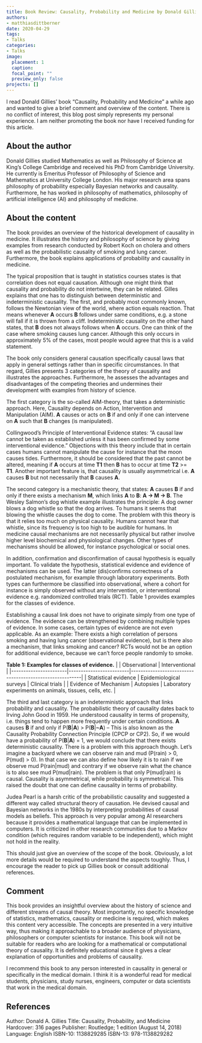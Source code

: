 ```yaml
---
title: Book Review: Causality, Probability and Medicine by Donald Gillies
authors: 
- matthiasdittberner
date: 2020-04-29
tags: 
- Talks
categories:
- Talks
image:
  placement: 1
  caption: 
  focal_point: ""
  preview_only: false
projects: []
---
```



I read Donald Gillies’ book “Causality, Probability and Medicine” a while ago
and wanted to give a brief comment and overview of the content. There is no
conflict of interest, this blog post simply represents my personal experience.
I am neither promoting the book nor have I received funding for this article.


## About the author

Donald Gillies studied Mathematics as well as Philosophy of Science at King’s
College Cambridge and received his PhD from Cambridge University. He currently
is Emeritus Professor of Philosophy of Science and Mathematics at University
College London. His major research area spans philosophy of probability
especially Bayesian networks and causality. Furthermore, he has worked in
philosophy of mathematics, philosophy of artificial intelligence (AI) and
philosophy of medicine.


## About the content

The book provides an overview of the historical development of causality in
medicine. It illustrates the history and philosophy of science by giving
examples from research conducted by Robert Koch on cholera and others as well as
the probabilistic causality of smoking and lung cancer. Furthermore, the book
explains applications of probability and causality in medicine.

The typical proposition that is taught in statistics courses states is that
correlation does not equal causation. Although one might think that causality
and probability do not intertwine, they can be related. Gilles explains that one
has to distinguish between deterministic and indeterministic causality. The
first, and probably most commonly known, follows the Newtonian view of the
world, where action equals reaction. That means whenever **A** occurs **B**
follows under same conditions, e.g. a stone will fall if it is thrown from a
cliff. Indeterministic causality on the other hand states, that **B** does not
always follows when **A** occurs. One can think of the case where smoking causes
lung cancer. Although this only occurs in approximately 5% of the cases, most
people would agree that this is a valid statement.

The book only considers general causation specifically causal laws that apply in
general settings rather than in specific circumstances. In that regard, Gillies
presents 3 categories of the theory of causality and illustrates the approaches.
Furthermore, he assesses the advantages and disadvantages of the competing
theories and undermines their development with examples from history of science.

The first category is the so-called AIM-theory, that takes a deterministic
approach. Here, Causality depends on Action, Intervention and Manipulation (AIM).
**A** causes or acts on **B** if and only if one can intervene on **A** such
that **B** changes (is manipulated).

Collingwood’s Principle of Interventional Evidence states: “A causal law cannot
be taken as established unless it has been confirmed by some interventional
evidence.” Objections with this theory include that in certain cases humans
cannot manipulate the cause for instance that the moon causes tides.
Furthermore, it should be considered that the past cannot be altered, meaning if
**A** occurs at time **T1** then **B** has to occur at time **T2** >= **T1**.
Another important feature is, that causality is usually asymmetrical i.e. **A**
causes **B** but not necessarily that **B** causes **A**.

The second category is a mechanistic theory, that states: **A** causes **B** if
and only if there exists a mechanism **M**, which links **A** to **B**:
**A → M → B**. The Wesley Salmon’s dog whistle example illustrates the
principle: A dog owner blows a dog whistle so that the dog arrives. To humans it
seems that blowing the whistle causes the dog to come. The problem with this
theory is that it relies too much on physical causality. Humans cannot hear that
whistle, since its frequency is too high to be audible for humans. In medicine
causal mechanisms are not necessarily physical but rather involve higher level
biochemical and physiological changes. Other types of mechanisms should be
allowed, for instance psychological or social ones.

In addition, confirmation and disconfirmation of causal hypothesis is equally
important. To validate the hypothesis, statistical evidence and evidence of
mechanisms can be used. The latter (dis)confirms correctness of a postulated
mechanism, for example through laboratory experiments. Both types can
furthermore be classified into observational, where a cohort for instance is
simply observed without any intervention, or interventional evidence e.g.
randomized controlled trials (RCT). Table 1 provides examples for the classes
of evidence.

Establishing a causal link does not have to originate simply from one type of
evidence. The evidence can be strengthened by combining multiple types of
evidence. In some cases, certain types of evidence are not even applicable. As
an example: There exists a high correlation of persons smoking and having lung
cancer (observational evidence), but is there also a mechanism, that links
smoking and cancer? RCTs would not be an option for additional evidence, because
we can’t force people randomly to smoke.

**Table 1: Examples for classes of evidence.**
|                       | Observational           | Interventional                                          |
|-----------------------|-------------------------|---------------------------------------------------------|
| Statistical evidence  | Epidemiological surveys | Clinical trials                                         |
| Evidence of Mechanism | Autopsies               | Laboratory experiments on animals, tissues, cells, etc. |

The third and last category is an indeterministic approach that links
probability and causality. The probabilistic theory of causality dates back to
Irving John Good in 1959. He understood causality in terms of propensity, i.e.
things tend to happen more frequently under certain conditions. **A** causes
**B** if and only if P(**B**|**A**) > P(**B**|~**A**) – This is also known as
the Causality Probability Connection Principle (CPCP or CP2). So, if we would
have a probability of P(**B**|**A**) = 1, we would conclude that there exists
deterministic causality. There is a problem with this approach though. Let’s
imagine a backyard where we can observe rain and mud (P(rain) > 0, P(mud) > 0).
In that case we can also define how likely it is to rain if we observe mud
P(rain|mud) and contrary if we observe rain what the chance is to also see mud
P(mud|rain). The problem is that only P(mud|rain) is causal. Causality is
asymmetrical, while probability is symmetrical. This raised the doubt that one
can define causality in terms of probability.

Judea Pearl is a harsh critic of the probabilistic causality and suggested a
different way called structural theory of causation. He devised causal and
Bayesian networks in the 1980s by interpreting probabilities of causal models
as beliefs. This approach is very popular among AI researchers because it
provides a mathematical language that can be implemented in computers. It is
criticized in other research communities due to a Markov condition (which
requires random variable to be independent), which might not hold in the reality.

This should just give an overview of the scope of the book. Obviously, a lot
more details would be required to understand the aspects toughly. Thus, I
encourage the reader to pick up Gillies book or consult additional references.


## Comment

This book provides an insightful overview about the history of science and
different streams of causal theory. Most importantly, no specific knowledge of
statistics, mathematics, causality or medicine is required, which makes this
content very accessible. The concepts are presented in a very intuitive way,
thus making it approachable to a broader audience of physicians, philosophers
or computer scientists for instance. This book will not be suitable for readers
who are looking for a mathematical or computational theory of causality. It is
definitely educational since it gives a clear explanation of opportunities and
problems of causality.

I recommend this book to any person interested in causality in general or
specifically in the medical domain. I think it is a wonderful read for medical
students, physicians, study nurses, engineers, computer or data scientists that
work in the medical domain.


## References

Author: Donald A. Gillies
Title: Causality, Probability, and Medicine
Hardcover: 316 pages
Publisher: Routledge; 1 edition (August 14, 2018)
Language: English
ISBN-10: 1138829285
ISBN-13: 978-1138829282
